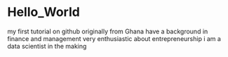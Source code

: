# Hello_World
my first tutorial on github
originally from Ghana
have a background in finance and management
very enthusiastic about entrepreneurship
i am a data scientist in the making
